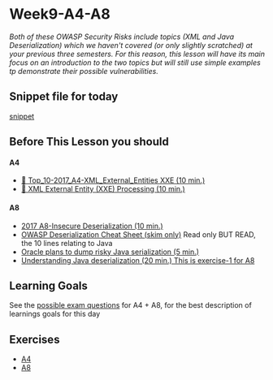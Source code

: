 # Week9-A4-A8

_Both of these OWASP Security Risks include topics (XML and Java Deserialization) which we haven't covered (or only slightly scratched) at your previous three semesters. For this reason, this lesson will have its main focus on an introduction to the two topics but will still use simple examples tp demonstrate their possible vulnerabilities._

## Snippet file for today
[snippet](https://docs.google.com/document/d/170kNF9HzUceQw2ZYn21q-CIgHFxvalbVNVdiAvqDjmI/edit?usp=sharing)

## Before This Lesson you should

#### A4
- [:book: Top_10-2017_A4-XML_External_Entities XXE (10 min.)](https://www.owasp.org/index.php/Top_10-2017_A4-XML_External_Entities_(XXE))
- [:book:  XML External Entity (XXE) Processing (10 min.)](https://www.owasp.org/index.php/XML_External_Entity_(XXE)_Processing)

#### A8
- [2017 A8-Insecure Deserialization (10 min.)](https://www.owasp.org/index.php/Top_10-2017_A8-Insecure_Deserialization)
- [OWASP Deserialization Cheat Sheet (skim only)](https://www.owasp.org/index.php/Deserialization_Cheat_Sheet) Read only BUT READ, the 10 lines relating to Java
- [Oracle plans to dump risky Java serialization (5 min.)](https://www.infoworld.com/article/3275924/java/oracle-plans-to-dump-risky-java-serialization.html)
- [Understanding Java deserialization (20 min.) This is exercise-1 for A8](https://nytrosecurity.com/2018/05/30/understanding-java-deserialization/)


## Learning Goals
See the [possible exam questions](https://docs.google.com/document/d/1-Hpf98pKwWW0UwyDYsVAG4G0eSoIcbW4F0PLw_whXBY/edit#heading=h.px2qvs7pl34i) for A4 + A8, for the best description of learnings goals for this day

## Exercises
- [A4](https://docs.google.com/document/d/182OJalt680qjzeeXk7yeErrj6UJM32-4HMKy9Q5vKEY/edit?usp=sharing)
- [A8](https://docs.google.com/document/d/1KfbZYetSuOq83V9G5K2i3b9YKDGPTFj-TXMwihgJ7QA/edit?usp=sharing)
